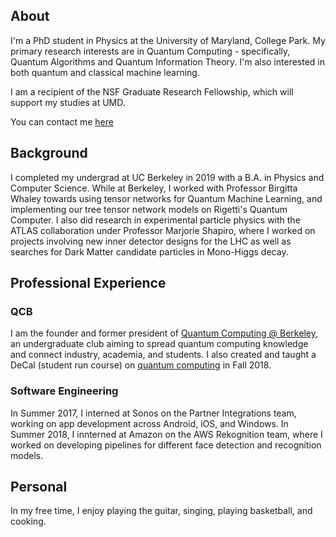 ## About
I'm a PhD student in Physics at the University of Maryland, College Park. My primary research interests are in Quantum Computing - specifically, Quantum Algorithms and Quantum Information Theory. I'm also interested in both quantum and classical machine learning. 

I am a recipient of the NSF Graduate Research Fellowship, which will support my studies at UMD.

You can contact me [here](mailto:ddhruv@umd.edu)




## Background

I completed my undergrad at UC Berkeley in 2019 with a B.A. in Physics and Computer Science. While at Berkeley, I worked with Professor Birgitta Whaley towards using tensor networks for Quantum Machine Learning, and implementing our tree tensor network models on Rigetti's Quantum Computer. I also did research in experimental particle physics with the ATLAS collaboration under Professor Marjorie Shapiro, where I worked on projects involving new inner detector designs for the LHC as well as searches for Dark Matter candidate particles in Mono-Higgs decay.






## Professional Experience

### QCB
I am the founder and former president of [Quantum Computing @ Berkeley](https://qcb.berkeley.edu/), an undergraduate club aiming to spread quantum computing knowledge and connect industry, academia, and students. I also created and taught a DeCal (student run course) on [quantum computing](https://qcb.berkeley.edu/decal.shtml) in Fall 2018.

### Software Engineering
In Summer 2017, I interned at Sonos on the Partner Integrations team, working on app development across Android, iOS, and Windows.
In Summer 2018, I innterned at Amazon on the AWS Rekognition team, where I worked on developing pipelines for different face detection and recognition models.





## Personal
In my free time, I enjoy playing the guitar, singing, playing basketball, and cooking.



